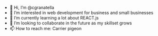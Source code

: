 - 👋 Hi, I’m @cgranatella
- 👀 I’m interested in web development for business and small businesses
- 🌱 I’m currently learning a lot about REACT.js
- 💞️ I’m looking to collaborate in the future as my skillset grows
- 📫 How to reach me: Carrier pigeon

<!---
cgranatella/cgranatella is a ✨ special ✨ repository because its `README.md` (this file) appears on your GitHub profile.
You can click the Preview link to take a look at your changes.
--->
